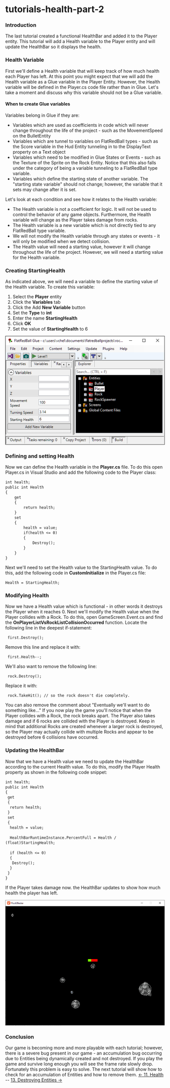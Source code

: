 # tutorials-health-part-2

### Introduction

The last tutorial created a functional HealthBar and added it to the Player entity. This tutorial will add a Health variable to the Player entity and will update the HealthBar so it displays the health.

### Health Variable

First we'll define a Health variable that will keep track of how much health each Player has left. At this point you might expect that we will add the Health variable as a Glue variable in the Player Entity. However, the Health variable will be defined in the Player.cs code file rather than in Glue. Let's take a moment and discuss why this variable should not be a Glue variable.

#### When to create Glue variables

Variables belong in Glue if they are:

* Variables which are used as coefficients in code which will never change throughout the life of the project - such as the MovementSpeed on the BulletEntity
* Variables which are tunnel to variables on FlatRedBall types - such as the Score variable in the Hud Entity tunneling in to the DisplayText property on a Text object
* Variables which need to be modified in Glue States or Events - such as the Texture of the Sprite on the Rock Entity. Notice that this also falls under the category of being a variable tunneling to a FlatRedBall type variable.
* Variables which define the starting state of another variable. The "starting state variable" should not change; however, the variable that it sets may change after it is set.

Let's look at each condition and see how it relates to the Health variable:

* The Health variable is not a coefficient for logic. It will not be used to control the behavior of any game objects. Furthermore, the Health variable will change as the Player takes damage from rocks.
* The Health variable is a new variable which is not directly tied to any FlatRedBall type variable.
* We will not modify the Health variable through any states or events - it will only be modified when we detect collision.
* The Health value will need a starting value, however it will change throughout the life of the project. However, we will need a starting value for the Health variable.

### Creating StartingHealth

As indicated above, we will need a variable to define the starting value of the Health variable. To create this variable:

1. Select the **Player** entity
2. Click the **Variables** tab
3. Click the Add **New Variable** button
4. Set the **Type** to **int**
5. Enter the name **StartingHealth**
6. Click **OK**
7. Set the value of **StartingHealth** to 6

![](../../media/2021-03-img_604e1be1ebb24.png)

### Defining and setting Health

Now we can define the Health variable in the **Player.cs** file. To do this open Player.cs in Visual Studio and add the following code to the Player class:

```
int health;
public int Health
{
    get
    {
        return health;
    }
    set
    {
        health = value;
        if(health <= 0)
        {
            Destroy();
        }
    }
}
```

Next we'll need to set the Health value to the StartingHealth value. To do this, add the following code in **CustomInitialize** in the Player.cs file:

```
Health = StartingHealth;
```

### Modifying Health

Now we have a Health value which is functional - in other words it destroys the Player when it reaches 0. Next we'll modify the Health value when the Player collides with a Rock. To do this, open GameScreen.Event.cs and find the **OnPlayerListVsRockListCollisionOccurred** function. Locate the following line in the deepest if-statement:

```
 first.Destroy();
```

Remove this line and replace it with:

```
 first.Health--;
```

We'll also want to remove the following line:

```
 rock.Destroy();
```

Replace it with:

```
 rock.TakeHit(); // so the rock doesn't die completely.
```

You can also remove the comment about "Eventually we'll want to do something like..." If you now play the game you'll notice that when the Player collides with a Rock, the rock breaks apart. The Player also takes damage and if 6 rocks are collided with the Player is destroyed. Keep in mind that additional Rocks are created whenever a larger rock is destroyed, so the Player may actually collide with multiple Rocks and appear to be destroyed before 6 collisions have occurred.

### Updating the HealthBar

Now that we have a Health value we need to update the HealthBar according to the current Health value. To do this, modify the Player Health property as shown in the following code snippet:

```
int health;
public int Health
{
 get
 {
  return health;
 }
 set
 {
  health = value;

  HealthBarRuntimeInstance.PercentFull = Health / (float)StartingHealth;

  if (health <= 0)
  {
   Destroy();
  }
 }
}
```

If the Player takes damage now. the HealthBar updates to show how much health the player has left.

![](../../media/2021-03-img_604e2256cdb5a.png)

### Conclusion

Our game is becoming more and more playable with each tutorial; however, there is a severe bug present in our game - an accumulation bug occurring due to Entities being dynamically created and not destroyed. If you play the game and survive long enough you will see the frame rate slowly drop. Fortunately this problem is easy to solve. The next tutorial will show how to check for an accumulation of Entities and how to remove them. [<- 11. Health](tutorials-health.md) -- [13. Destroying Entities ->](tutorials-destroying-entities.md)
